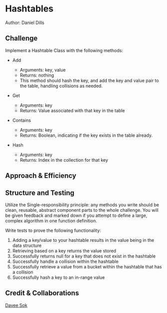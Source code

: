 # Hashtables
<!-- Short summary or background information -->
Author: Daniel Dills

## Challenge
<!-- Description of the challenge -->

Implement a Hashtable Class with the following methods:

- Add
  - Arguments: key, value
  - Returns: nothing
  - This method should hash the key, and add the key and value pair to the table, handling collisions as needed.

- Get
  - Arguments: key
  - Returns: Value associated with that key in the table

- Contains
  - Arguments: key
  - Returns: Boolean, indicating if the key exists in the table already.

- Hash
  - Arguments: key
  - Returns: Index in the collection for that key

## Approach & Efficiency
<!-- What approach did you take? Why? What is the Big O space/time for this approach? -->

## Structure and Testing

Utilize the Single-responsibility principle: any methods you write should be clean, reusable, abstract component parts to the whole challenge. You will be given feedback and marked down if you attempt to define a large, complex algorithm in one function definition.

Write tests to prove the following functionality:

  1. Adding a key/value to your hashtable results in the value being in the data structure
  2. Retrieving based on a key returns the value stored
  3. Successfully returns null for a key that does not exist in the hashtable
  4. Successfully handle a collision within the hashtable
  5. Successfully retrieve a value from a bucket within the hashtable that has a collision
  6. Successfully hash a key to an in-range value

## Credit & Collaborations

[Davee Sok](https://github.com/daveeS987)
